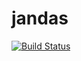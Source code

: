 # jandas
[![Build Status](https://travis-ci.org/yuj/jandas.svg?branch=master)](https://travis-ci.org/yuj/jandas)
